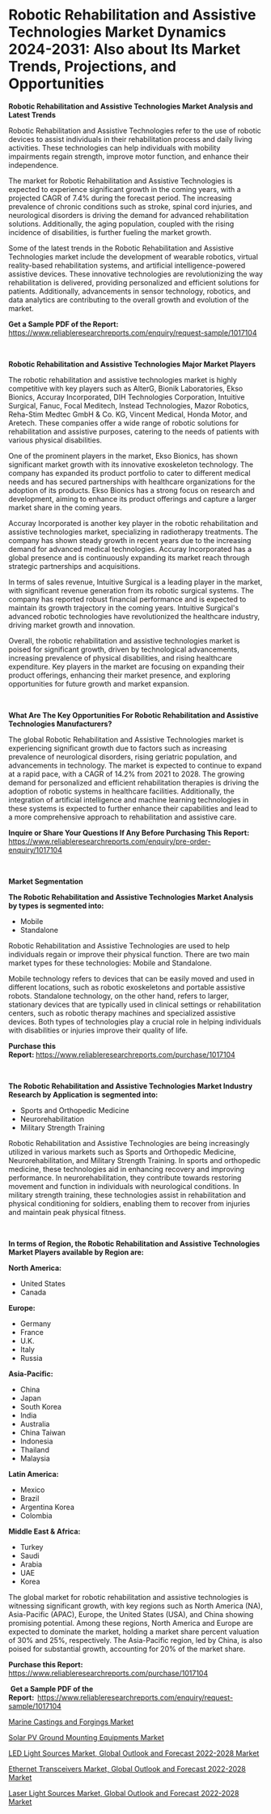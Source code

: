 <p><h1>Robotic Rehabilitation and Assistive Technologies Market Dynamics 2024-2031: Also about Its Market Trends, Projections, and Opportunities</h1></p><p><strong>Robotic Rehabilitation and Assistive Technologies Market Analysis and Latest Trends</strong></p>
<p><p>Robotic Rehabilitation and Assistive Technologies refer to the use of robotic devices to assist individuals in their rehabilitation process and daily living activities. These technologies can help individuals with mobility impairments regain strength, improve motor function, and enhance their independence.</p><p>The market for Robotic Rehabilitation and Assistive Technologies is expected to experience significant growth in the coming years, with a projected CAGR of 7.4% during the forecast period. The increasing prevalence of chronic conditions such as stroke, spinal cord injuries, and neurological disorders is driving the demand for advanced rehabilitation solutions. Additionally, the aging population, coupled with the rising incidence of disabilities, is further fueling the market growth.</p><p>Some of the latest trends in the Robotic Rehabilitation and Assistive Technologies market include the development of wearable robotics, virtual reality-based rehabilitation systems, and artificial intelligence-powered assistive devices. These innovative technologies are revolutionizing the way rehabilitation is delivered, providing personalized and efficient solutions for patients. Additionally, advancements in sensor technology, robotics, and data analytics are contributing to the overall growth and evolution of the market.</p></p>
<p><strong>Get a Sample PDF of the Report:&nbsp;</strong> <a href="https://www.reliableresearchreports.com/enquiry/request-sample/1017104">https://www.reliableresearchreports.com/enquiry/request-sample/1017104</a></p>
<p>&nbsp;</p>
<p><strong>Robotic Rehabilitation and Assistive Technologies Major Market Players</strong></p>
<p><p>The robotic rehabilitation and assistive technologies market is highly competitive with key players such as AlterG, Bionik Laboratories, Ekso Bionics, Accuray Incorporated, DIH Technologies Corporation, Intuitive Surgical, Fanuc, Focal Meditech, Instead Technologies, Mazor Robotics, Reha-Stim Medtec GmbH & Co. KG, Vincent Medical, Honda Motor, and Aretech. These companies offer a wide range of robotic solutions for rehabilitation and assistive purposes, catering to the needs of patients with various physical disabilities.</p><p>One of the prominent players in the market, Ekso Bionics, has shown significant market growth with its innovative exoskeleton technology. The company has expanded its product portfolio to cater to different medical needs and has secured partnerships with healthcare organizations for the adoption of its products. Ekso Bionics has a strong focus on research and development, aiming to enhance its product offerings and capture a larger market share in the coming years.</p><p>Accuray Incorporated is another key player in the robotic rehabilitation and assistive technologies market, specializing in radiotherapy treatments. The company has shown steady growth in recent years due to the increasing demand for advanced medical technologies. Accuray Incorporated has a global presence and is continuously expanding its market reach through strategic partnerships and acquisitions.</p><p>In terms of sales revenue, Intuitive Surgical is a leading player in the market, with significant revenue generation from its robotic surgical systems. The company has reported robust financial performance and is expected to maintain its growth trajectory in the coming years. Intuitive Surgical's advanced robotic technologies have revolutionized the healthcare industry, driving market growth and innovation.</p><p>Overall, the robotic rehabilitation and assistive technologies market is poised for significant growth, driven by technological advancements, increasing prevalence of physical disabilities, and rising healthcare expenditure. Key players in the market are focusing on expanding their product offerings, enhancing their market presence, and exploring opportunities for future growth and market expansion.</p></p>
<p>&nbsp;</p>
<p><strong>What Are The Key Opportunities For Robotic Rehabilitation and Assistive Technologies Manufacturers?</strong></p>
<p><p>The global Robotic Rehabilitation and Assistive Technologies market is experiencing significant growth due to factors such as increasing prevalence of neurological disorders, rising geriatric population, and advancements in technology. The market is expected to continue to expand at a rapid pace, with a CAGR of 14.2% from 2021 to 2028. The growing demand for personalized and efficient rehabilitation therapies is driving the adoption of robotic systems in healthcare facilities. Additionally, the integration of artificial intelligence and machine learning technologies in these systems is expected to further enhance their capabilities and lead to a more comprehensive approach to rehabilitation and assistive care.</p></p>
<p><strong>Inquire or Share Your Questions If Any Before Purchasing This Report:</strong> <a href="https://www.reliableresearchreports.com/enquiry/pre-order-enquiry/1017104">https://www.reliableresearchreports.com/enquiry/pre-order-enquiry/1017104</a></p>
<p>&nbsp;</p>
<p><strong>Market Segmentation</strong></p>
<p><strong>The Robotic Rehabilitation and Assistive Technologies Market Analysis by types is segmented into:</strong></p>
<p><ul><li>Mobile</li><li>Standalone</li></ul></p>
<p><p>Robotic Rehabilitation and Assistive Technologies are used to help individuals regain or improve their physical function. There are two main market types for these technologies: Mobile and Standalone. </p><p>Mobile technology refers to devices that can be easily moved and used in different locations, such as robotic exoskeletons and portable assistive robots. Standalone technology, on the other hand, refers to larger, stationary devices that are typically used in clinical settings or rehabilitation centers, such as robotic therapy machines and specialized assistive devices. Both types of technologies play a crucial role in helping individuals with disabilities or injuries improve their quality of life.</p></p>
<p><strong>Purchase this Report:&nbsp;</strong><a href="https://www.reliableresearchreports.com/purchase/1017104">https://www.reliableresearchreports.com/purchase/1017104</a></p>
<p>&nbsp;</p>
<p><strong>The Robotic Rehabilitation and Assistive Technologies Market Industry Research by Application is segmented into:</strong></p>
<p><ul><li>Sports and Orthopedic Medicine</li><li>Neurorehabilitation</li><li>Military Strength Training</li></ul></p>
<p><p>Robotic Rehabilitation and Assistive Technologies are being increasingly utilized in various markets such as Sports and Orthopedic Medicine, Neurorehabilitation, and Military Strength Training. In sports and orthopedic medicine, these technologies aid in enhancing recovery and improving performance. In neurorehabilitation, they contribute towards restoring movement and function in individuals with neurological conditions. In military strength training, these technologies assist in rehabilitation and physical conditioning for soldiers, enabling them to recover from injuries and maintain peak physical fitness.</p></p>
<p>&nbsp;</p>
<p><strong>In terms of Region, the Robotic Rehabilitation and Assistive Technologies Market Players available by Region are:</strong></p>
<p>
    <p> <strong> North America: </strong>
        <ul>
            <li>United States</li>
            <li>Canada</li>
        </ul>
        </p> 
    <p> <strong> Europe: </strong>
        <ul>
            <li>Germany</li>
            <li>France</li>
            <li>U.K.</li>
            <li>Italy</li>
            <li>Russia</li>
        </ul>
        </p> 
    <p> <strong> Asia-Pacific: </strong>
        <ul>
            <li>China</li>
            <li>Japan</li>
            <li>South Korea</li>
            <li>India</li>
            <li>Australia</li>
            <li>China Taiwan</li>
            <li>Indonesia</li>
            <li>Thailand</li>
            <li>Malaysia</li>
        </ul>
        </p> 
    <p> <strong> Latin America: </strong>
        <ul>
            <li>Mexico</li>
            <li>Brazil</li>
            <li>Argentina Korea</li>
            <li>Colombia</li>
        </ul>
        </p> 
    <p> <strong> Middle East & Africa: </strong>
        <ul>
            <li>Turkey</li>
            <li>Saudi</li>
            <li>Arabia</li>
            <li>UAE</li>
            <li>Korea</li>
        </ul>
    </p>
    </p>
<p><p>The global market for robotic rehabilitation and assistive technologies is witnessing significant growth, with key regions such as North America (NA), Asia-Pacific (APAC), Europe, the United States (USA), and China showing promising potential. Among these regions, North America and Europe are expected to dominate the market, holding a market share percent valuation of 30% and 25%, respectively. The Asia-Pacific region, led by China, is also poised for substantial growth, accounting for 20% of the market share.</p></p>
<p><strong>Purchase this Report: </strong><a href="https://www.reliableresearchreports.com/purchase/1017104">https://www.reliableresearchreports.com/purchase/1017104</a></p>
<p>&nbsp;<strong>Get a Sample PDF of the Report:&nbsp;&nbsp;</strong><a href="https://www.reliableresearchreports.com/enquiry/request-sample/1017104">https://www.reliableresearchreports.com/enquiry/request-sample/1017104</a></p>
<p><strong></strong></p>
<p><p><a href="https://issuu.com/reportprime-2/docs/marine-castings-and-forgings-market-size-2030.pptx">Marine Castings and Forgings Market</a></p><p><a href="https://issuu.com/reportprime-2/docs/solar-pv-ground-mounting-equipments-market-size-20">Solar PV Ground Mounting Equipments Market</a></p><p><a href="https://github.com/prosalinda88/Market-Research-Report-List-3/blob/main/led-light-sources-market-global-outlook-and-forecast-2022-2028-market.md">LED Light Sources Market, Global Outlook and Forecast 2022-2028 Market</a></p><p><a href="https://github.com/bobicer/Market-Research-Report-List-1/blob/main/ethernet-transceivers-market-global-outlook-and-forecast-2022-2028-market.md">Ethernet Transceivers Market, Global Outlook and Forecast 2022-2028 Market</a></p><p><a href="https://github.com/globismark/Market-Research-Report-List-1/blob/main/laser-light-sources-market-global-outlook-and-forecast-2022-2028-market.md">Laser Light Sources Market, Global Outlook and Forecast 2022-2028 Market</a></p></p>